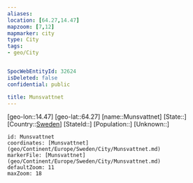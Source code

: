 ```yaml
---
aliases: 
location: [64.27,14.47]
mapzoom: [7,12] 
mapmarker: city 
type: City
tags:
- geo/City


SpocWebEntityId: 32624
isDeleted: false
confidential: public

title: Munsvattnet
---
```

[geo-lon::14.47]
[geo-lat::64.27]
[name::Munsvattnet]
[State::]
[Country::[Sweden](geo/Continent/Europe/Sweden.md)]
[StateId::]
[Population::]
[Unknown::]


```leaflet
id: Munsvattnet
coordinates: [Munsvattnet](geo/Continent/Europe/Sweden/City/Munsvattnet.md)
markerFile: [Munsvattnet](geo/Continent/Europe/Sweden/City/Munsvattnet.md)
defaultZoom: 11 
maxZoom: 18
```


